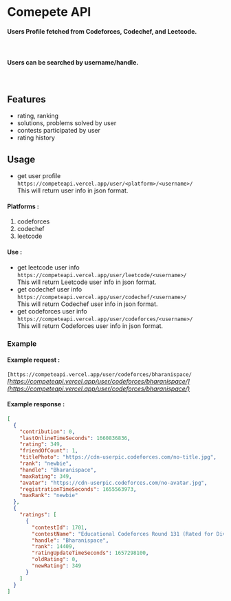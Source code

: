 # Comepete API 

#### Users Profile fetched from Codeforces, Codechef, and Leetcode.
<br>

#### Users can be searched by username/handle.
<br>

## Features
- rating, ranking 
- solutions, problems solved by user
- contests participated by user
- rating history

## Usage
- get user profile<br>
```https://competeapi.vercel.app/user/<platform>/<username>/```<br>
    This will return user info in json format.

#### **Platforms :**
1. codeforces<br>
2. codechef<br>
3. leetcode<br>

#### **Use :**

- get leetcode user info<br>
```https://competeapi.vercel.app/user/leetcode/<username>/```<br>
    This will return Leetcode user info in json format.
- get codechef user info<br>
```https://competeapi.vercel.app/user/codechef/<username>/```<br>
    This will return Codechef user info in json format.
- get codeforces user info<br>
```https://competeapi.vercel.app/user/codeforces/<username>/```<br>
    This will return Codeforces user info in json format.

### **Example**
#### Example request :
```[https://competeapi.vercel.app/user/codeforces/bharanispace/```<br>
    *[https://competeapi.vercel.app/user/codeforces/bharanispace/](https://competeapi.vercel.app/user/codeforces/bharanispace/)*

#### Example response :
```json
[
  {
    "contribution": 0,
    "lastOnlineTimeSeconds": 1660836836,
    "rating": 349,
    "friendOfCount": 1,
    "titlePhoto": "https://cdn-userpic.codeforces.com/no-title.jpg",
    "rank": "newbie",
    "handle": "Bharanispace",
    "maxRating": 349,
    "avatar": "https://cdn-userpic.codeforces.com/no-avatar.jpg",
    "registrationTimeSeconds": 1655563973,
    "maxRank": "newbie"
  },
  {
    "ratings": [
      {
        "contestId": 1701,
        "contestName": "Educational Codeforces Round 131 (Rated for Div. 2)",
        "handle": "Bharanispace",
        "rank": 14409,
        "ratingUpdateTimeSeconds": 1657298100,
        "oldRating": 0,
        "newRating": 349
      }
    ]
  }
]

```
